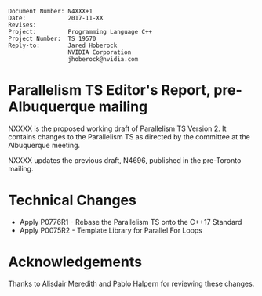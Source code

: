     Document Number: N4XXX+1
    Date:            2017-11-XX
    Revises:
    Project:         Programming Language C++
    Project Number:  TS 19570
    Reply-to:        Jared Hoberock
                     NVIDIA Corporation
                     jhoberock@nvidia.com

# Parallelism TS Editor's Report, pre-Albuquerque mailing 

NXXXX is the proposed working draft of Parallelism TS Version 2. It contains changes to the Parallelism TS as directed by the committee at the Albuquerque meeting.

NXXXX updates the previous draft, N4696, published in the pre-Toronto mailing.

# Technical Changes

* Apply P0776R1 - Rebase the Parallelism TS onto the C++17 Standard
* Apply P0075R2 - Template Library for Parallel For Loops

# Acknowledgements

Thanks to Alisdair Meredith and Pablo Halpern for reviewing these changes.

